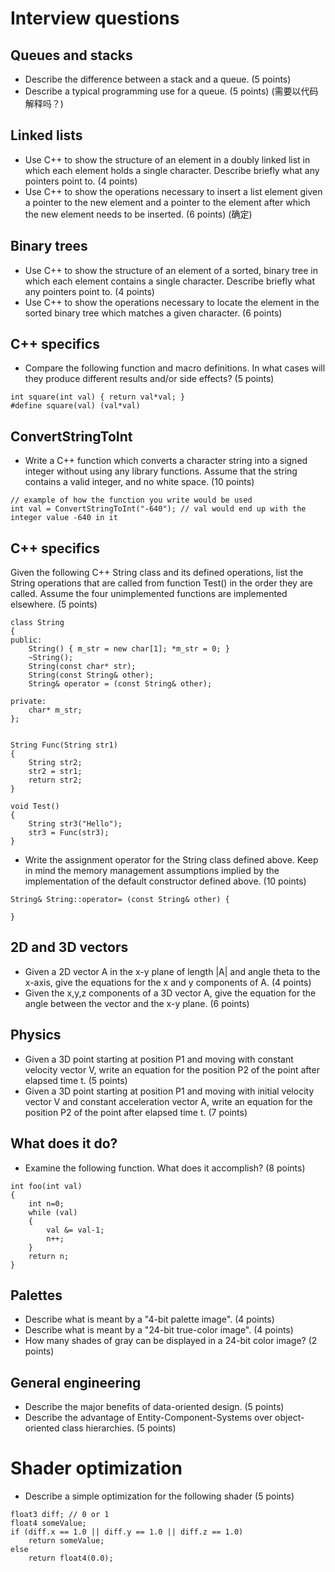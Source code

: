 # Interview questions

## Queues and stacks

* Describe the difference between a stack and a queue. (5 points)
* Describe a typical programming use for a queue. (5 points) (需要以代码解释吗？)

## Linked lists

* Use C++ to show the structure of an element in a doubly linked list in which each element holds a single character.  Describe briefly what any pointers point to. (4 points) 
* Use C++ to show the operations necessary to insert a list element given a pointer to the new element and a pointer to the element after which the new element needs to be inserted. (6 points) 
(确定)

## Binary trees  

* Use C++ to show the structure of an element of a sorted, binary tree in which each element contains a single character.  Describe briefly what any pointers point to. (4 points)
* Use C++ to show the operations necessary to locate the element in the sorted binary tree which matches a given character. (6 points)

## C++ specifics

* Compare the following function and macro definitions.  In what cases will they produce different results and/or side effects? (5 points) 

```
int square(int val) { return val*val; }
#define square(val) (val*val)
```

## ConvertStringToInt

* Write a C++ function which converts a character string into a signed integer without using any library functions. Assume that the string contains a valid integer, and no white space. (10 points) 

```
// example of how the function you write would be used 
int val = ConvertStringToInt("-640"); // val would end up with the integer value -640 in it 
```

## C++ specifics

Given the following C++ String class and its defined operations, list the String operations that are called from function Test() in the order they are called. Assume the four unimplemented functions are implemented elsewhere. (5 points) 

```
class String 
{ 
public: 
    String() { m_str = new char[1]; *m_str = 0; }
    ~String();
    String(const char* str);
    String(const String& other);
    String& operator = (const String& other);

private:
    char* m_str;
}; 

 
String Func(String str1) 
{ 
    String str2;
    str2 = str1; 
    return str2; 
}

void Test() 
{ 
    String str3("Hello"); 
    str3 = Func(str3); 
} 
```
 
* Write the assignment operator for the String class defined above. Keep in mind the memory management assumptions implied by the implementation of the default constructor defined above. (10 points) 

```
String& String::operator= (const String& other) {

}
```

## 2D and 3D vectors

* Given a 2D vector A in the x-y plane of length |A| and angle theta to the x-axis, give the equations for the x and y components of A. (4 points) 
* Given the x,y,z components of a 3D vector A, give the equation for the angle between the vector and the x-y plane. (6 points)

## Physics

* Given a 3D point starting at position P1 and moving with constant velocity vector V, write an equation for the position P2 of the point after elapsed time t. (5 points)
* Given a 3D point starting at position P1 and moving with initial velocity vector V and constant acceleration vector A, write an equation for the position P2 of the point after elapsed time t. (7 points) 

## What does it do?

* Examine the following function. What does it accomplish? (8 points) 

```
int foo(int val)
{
    int n=0;
    while (val)
    {
        val &= val-1;
        n++;
    }
    return n;
}
```

## Palettes

* Describe what is meant by a "4-bit palette image". (4 points) 
* Describe what is meant by a "24-bit true-color image". (4 points) 
* How many shades of gray can be displayed in a 24-bit color image? (2 points) 

## General engineering

* Describe the major benefits of data-oriented design. (5 points)
* Describe the advantage of Entity-Component-Systems over object-oriented class hierarchies. (5 points)

# Shader optimization

* Describe a simple optimization for the following shader (5 points)

```
float3 diff; // 0 or 1
float4 someValue;
if (diff.x == 1.0 || diff.y == 1.0 || diff.z == 1.0)
    return someValue;
else
    return float4(0.0);
```